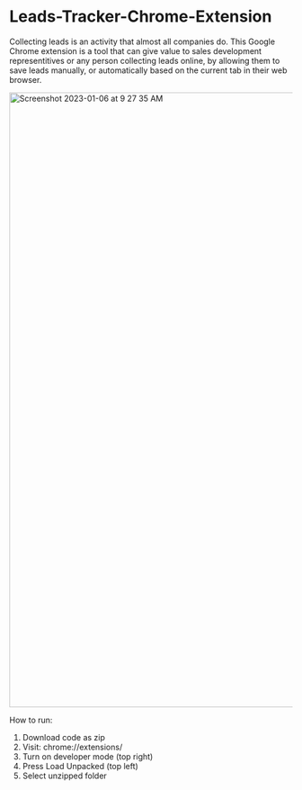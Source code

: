 # Leads-Tracker-Chrome-Extension

Collecting leads is an activity that almost all companies do. This Google Chrome extension is a tool that can give value to sales development representitives or any person collecting leads online, by allowing them to save leads manually, or automatically based on the current tab in their web browser. 


<img width="1092" alt="Screenshot 2023-01-06 at 9 27 35 AM" src="https://user-images.githubusercontent.com/77939216/211031728-d6fef8c2-10fc-42fa-90fa-d1c099cb20d1.png">

How to run: 
1. Download code as zip 
2. Visit: chrome://extensions/
3. Turn on developer mode (top right)
4. Press Load Unpacked (top left)
5. Select unzipped folder 
